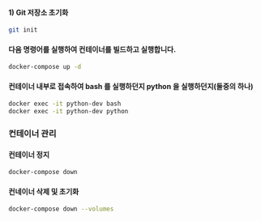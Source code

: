 #### 1) Git 저장소 초기화
```sh
git init
```


#### 다음 명령어를 실행하여 컨테이너를 빌드하고 실행합니다.

```sh
docker-compose up -d
```

#### 컨테이너 내부로 접속하여 bash 를 실행하던지 python 을 실행하던지(둘중의 하나)
```sh
docker exec -it python-dev bash
docker exec -it python-dev python
```

### 컨테이너 관리

#### 컨테이너 정지
```sh
docker-compose down
```

#### 컨네이너 삭제 및 초기화
```sh
docker-compose down --volumes
```


